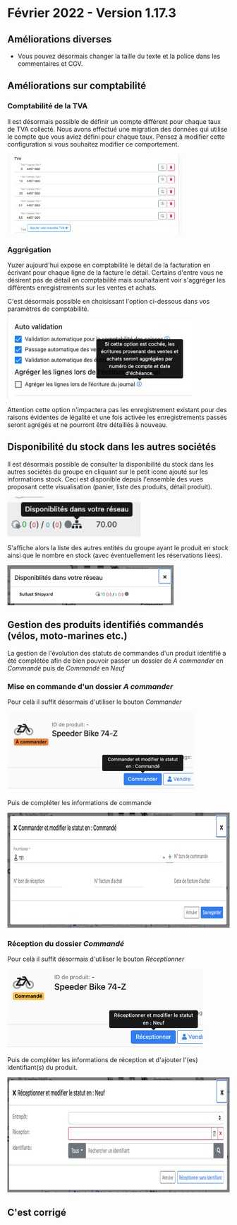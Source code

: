# Février 2022 - Version 1.17.3

## Améliorations diverses

- Vous pouvez désormais changer la taille du texte et la police dans les commentaires et CGV.

## Améliorations sur comptabilité

### Comptabilité de la TVA

Il est désormais possible de définir un compte différent pour chaque taux de TVA collecté. Nous avons effectué une migration des données qui utilise le compte que vous aviez défini pour chaque taux. Pensez à modifier cette configuration si vous souhaitez modifier ce comportement.

<img src="https://raw.githubusercontent.com/gear-group/release-notes/master/release-notes/1.17.0/vat-accounts.png" height="180"/>

### Aggrégation

Yuzer aujourd'hui expose en comptabilité le détail de la facturation en écrivant pour chaque ligne de la facture le détail. Certains d'entre vous ne désirent pas de détail en comptabilité mais souhaitaient voir s'aggréger les différents enregistrements sur les ventes et achats.

C'est désormais possible en choisissant l'option ci-dessous dans vos paramètres de comptabilité.

<img src="https://raw.githubusercontent.com/gear-group/release-notes/master/release-notes/1.17.0/accountancy-aggregation.png" height="180"/>

Attention cette option n'impactera pas les enregistrement existant pour des raisons évidentes de légalité et une fois activée les enregistrements passés seront agrégés et ne pourront être détaillés à nouveau.

## Disponibilité du stock dans les autres sociétés

Il est désormais possible de consulter la disponibilité du stock dans les autres sociétés du groupe en cliquant sur le petit icone ajouté sur les informations stock. Ceci est disponible depuis l'ensemble des vues proposant cette visualisation (panier, liste des produits, détail produit).

<img src="https://raw.githubusercontent.com/gear-group/release-notes/master/release-notes/1.17.0/stock-availability-btn.png" height="90"/>

S'affiche alors la liste des autres entités du groupe ayant le produit en stock ainsi que le nombre en stock (avec éventuellement les réservations liées).

<img src="https://raw.githubusercontent.com/gear-group/release-notes/master/release-notes/1.17.0/stock-availability-modal.png" height="90"/>

## Gestion des produits identifiés commandés (vélos, moto-marines etc.)

La gestion de l'évolution des statuts de commandes d'un produit identifié a été complétée afin de bien pouvoir passer un dossier de _A commander_ en _Commandé_ puis de _Commandé_ en _Neuf_

### Mise en commande d'un dossier _A commander_

Pour celà il suffit désormais d'utiliser le bouton _Commander_

<img src="https://raw.githubusercontent.com/gear-group/release-notes/master/release-notes/1.17.0/mark-order.png" height="180"/>

Puis de compléter les informations de commande

<img src="https://raw.githubusercontent.com/gear-group/release-notes/master/release-notes/1.17.0/mark-order-modal.png" height="260"/>

### Réception du dossier _Commandé_

Pour celà il suffit désormais d'utiliser le bouton _Réceptionner_

<img src="https://raw.githubusercontent.com/gear-group/release-notes/master/release-notes/1.17.0/mark-new.png" height="180"/>

Puis de compléter les informations de réception et d'ajouter l'(es) identifiant(s) du produit.

<img src="https://raw.githubusercontent.com/gear-group/release-notes/master/release-notes/1.17.0/mark-new-modal.png" height="260"/>

## C'est corrigé
